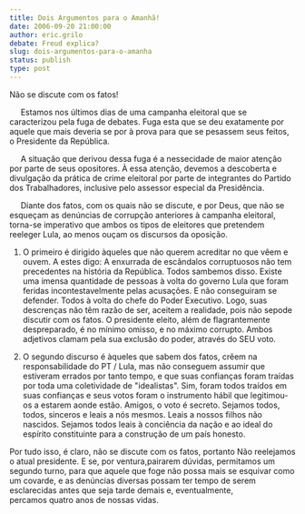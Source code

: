 ```yaml
---
title: Dois Argumentos para o Amanhã!
date: 2006-09-20 21:00:00
author: eric.grilo
debate: Freud explica?
slug: dois-argumentos-para-o-amanha
status: publish 
type: post
---
```


Não se discute com os fatos!


     Estamos nos últimos dias de uma campanha eleitoral que se caracterizou pela fuga de debates. Fuga esta que se deu exatamente por aquele que mais deveria se por à prova para que se pesassem seus feitos, o Presidente da República.


     A situação que derivou dessa fuga é a nessecidade de maior atenção por parte de seus opositores. À essa atenção, devemos a descoberta e divulgação da prática de crime eleitoral por parte de integrantes do Partido dos Trabalhadores, inclusive pelo assessor especial da Presidência.


     Diante dos fatos, com os quais não se discute, e por Deus, que não se esqueçam as denúncias de corrupção anteriores à campanha eleitoral, torna-se imperativo que ambos os tipos de eleitores que pretendem reeleger Lula, ao menos ouçam os discursos da oposição.


1) O primeiro é dirigido àqueles que não querem acreditar no que vêem e ouvem. A estes digo: A enxurrada de escândalos corruptuosos não tem precedentes na história da República. Todos sambemos disso. Existe uma imensa quantidade de pessoas à volta do governo Lula que foram feridas incontestavelmente pelas acusações. E não conseguiram se defender. Todos à volta do chefe do Poder Executivo. Logo, suas descrenças não têm razão de ser, aceitem a realidade, pois não sepode discutir com os fatos. O presidente eleito, além de flagrantemente despreparado, é no mínimo omisso, e no máximo corrupto. Ambos adjetivos clamam pela sua exclusão do poder, através do SEU voto. 


2) O segundo discurso é àqueles que sabem dos fatos, crêem na responsabilidade do PT / Lula, mas não conseguem assumir que estiveram errados por tanto tempo, e que suas confianças foram traídas por toda uma coletividade de "idealistas". Sim, foram todos traídos em suas confianças e seus votos foram o instrumento hábil que legitimou-os a estarem aonde estão. Amigos, o voto é secreto. Sejamos todos, todos, sinceros e leais a nós mesmos. Leais a nossos filhos não nascidos. Sejamos todos leais à conciência da nação e ao ideal do espírito constituinte para a construção de um país honesto. 


Por tudo isso, é claro, não se discute com os fatos, portanto Não reelejamos o atual presidente. E se, por ventura,pairarem dúvidas, permitamos um segundo turno, para que aquele que foge não possa mais se esquivar como um covarde, e as denúncias diversas possam ter tempo de serem esclarecidas antes que seja tarde demais e, eventualmente, percamos quatro anos de nossas vidas.


